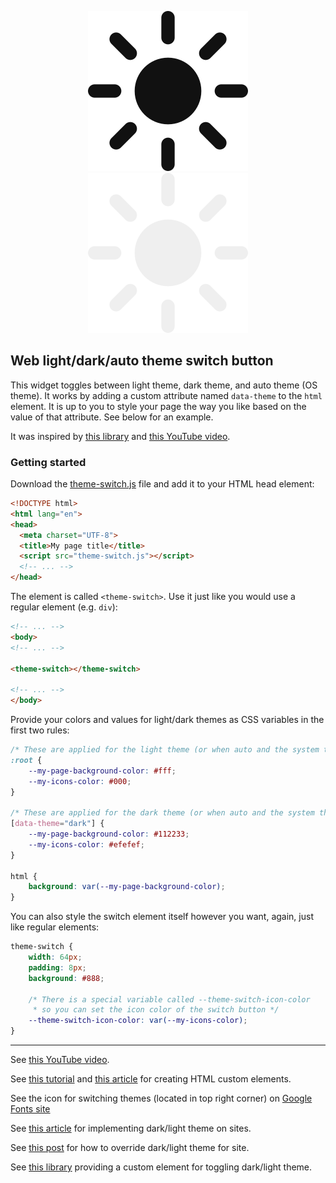 <div align="center">

![Animated icon on light](animation.svg#gh-light-mode-only)
![Animated icon on dark](animation-on-dark.svg#gh-dark-mode-only)

</div>

## Web light/dark/auto theme switch button

This widget toggles between light theme, dark theme, and auto theme (OS theme).
It works by adding a custom attribute named `data-theme` to the `html` element.
It is up to you to style your page the way you like based on the value of that attribute.
See below for an example.

It was inspired by [this library](https://github.com/GoogleChromeLabs/dark-mode-toggle)
and [this YouTube video](https://youtu.be/kZiS1QStIWc).

### Getting started

Download the [theme-switch.js](theme-switch.js) file and add it to your HTML head element:

```html
<!DOCTYPE html>
<html lang="en">
<head>
  <meta charset="UTF-8">
  <title>My page title</title>
  <script src="theme-switch.js"></script>
  <!-- ... -->
</head>
```

The element is called `<theme-switch>`. Use it just like you would use a regular element (e.g. `div`):

```html
<!-- ... -->
<body>
<!-- ... -->

<theme-switch></theme-switch>

<!-- ... -->
</body>
```

Provide your colors and values for light/dark themes as CSS variables in the first two rules:

```css
/* These are applied for the light theme (or when auto and the system theme is light) */
:root {
    --my-page-background-color: #fff;
    --my-icons-color: #000;
}

/* These are applied for the dark theme (or when auto and the system theme is dark) */
[data-theme="dark"] {
    --my-page-background-color: #112233;
    --my-icons-color: #efefef;
}

html {
    background: var(--my-page-background-color);
}
```

You can also style the switch element itself however you want, again, just like regular elements:

```css
theme-switch {
    width: 64px;
    padding: 8px;
    background: #888;
    
    /* There is a special variable called --theme-switch-icon-color
     * so you can set the icon color of the switch button */
    --theme-switch-icon-color: var(--my-icons-color);
}
```

---

See [this YouTube video](https://youtu.be/kZiS1QStIWc).

See [this tutorial](https://developer.mozilla.org/en-US/docs/Web/Web_Components/Using_custom_elements) and
[this article](https://css-tricks.com/web-components-are-easier-than-you-think/)
for creating HTML custom elements.

See the icon for switching themes (located in top right corner) on
[Google Fonts site](https://fonts.google.com/icons)

See [this article](https://css-tricks.com/a-complete-guide-to-dark-mode-on-the-web)
for implementing dark/light theme on sites.

See [this post](https://stackoverflow.com/q/56300132/8583692) for how to override
dark/light theme for site.

See [this library](https://github.com/GoogleChromeLabs/dark-mode-toggle) providing
a custom element for toggling dark/light theme.
